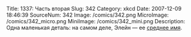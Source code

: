 Title: 1337: Часть вторая 
Slug: 342 
Category: xkcd 
Date: 2007-12-09 18:46:39 
SourceNum: 342 
Image: /comics/342.png 
MicroImage: /comics/342_micro.png 
MiniImage: /comics/342_mini.png 
Description: Одна маленькая деталь: на самом деле, Элейн &mdash; ее <a href="http://ru.wikipedia.org/wiki/%D0%A1%D1%80%D0%B5%D0%B4%D0%BD%D0%B5%D0%B5_%D0%B8%D0%BC%D1%8F">среднее имя</a>. 

